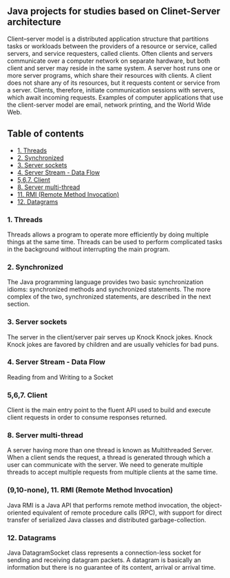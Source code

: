 ## Java projects for studies based on Clinet-Server architecture

Client–server model is a distributed application structure that partitions tasks or workloads between the providers of a resource or service, called servers, and service requesters, called clients. Often clients and servers communicate over a computer network on separate hardware, but both client and server may reside in the same system. A server host runs one or more server programs, which share their resources with clients. A client does not share any of its resources, but it requests content or service from a server. Clients, therefore, initiate communication sessions with servers, which await incoming requests. Examples of computer applications that use the client-server model are email, network printing, and the World Wide Web.

## Table of contents
* [1. Threads](#1-threads)
* [2. Synchronized](#2-synchronized)
* [3. Server sockets](#3-server-sockets)
* [4. Server Stream - Data Flow](#4-server-stream-data-flow)
* [5,6,7. Client](#567-client)
* [8. Server multi-thread](#8-server-multi-thread)
* [11. RMI (Remote Method Invocation)](#910none-11-rmi-remote-method-invocation)
* [12. Datagrams](#9-datagrams)



### 1. Threads
Threads allows a program to operate more efficiently by doing multiple things at the same time.
Threads can be used to perform complicated tasks in the background without interrupting the main program.

### 2. Synchronized 
The Java programming language provides two basic synchronization idioms: synchronized methods and synchronized statements. The more complex of the two, synchronized statements, are described in the next section.

### 3. Server sockets
The server in the client/server pair serves up Knock Knock jokes. Knock Knock jokes are favored by children and are usually vehicles for bad puns. 

### 4. Server Stream - Data Flow
Reading from and Writing to a Socket

### 5,6,7. Client
Client is the main entry point to the fluent API used to build and execute client requests in order to consume responses returned.

### 8. Server multi-thread
A server having more than one thread is known as Multithreaded Server. When a client sends the request, a thread is generated through which a user can communicate with the server. We need to generate multiple threads to accept multiple requests from multiple clients at the same time.

### (9,10-none), 11. RMI (Remote Method Invocation)
Java RMI is a Java API that performs remote method invocation, the object-oriented equivalent of remote procedure calls (RPC), with support for direct transfer of serialized Java classes and distributed garbage-collection.

### 12. Datagrams
Java DatagramSocket class represents a connection-less socket for sending and receiving datagram packets.
A datagram is basically an information but there is no guarantee of its content, arrival or arrival time.

